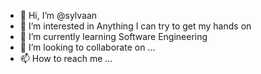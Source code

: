 - 👋 Hi, I’m @sylvaan
- 👀 I’m interested in Anything I can try to get my hands on
- 🌱 I’m currently learning Software Engineering
- 💞️ I’m looking to collaborate on ...
- 📫 How to reach me ...

<!---
sylvaan/sylvaan is a ✨ special ✨ repository because its `README.md` (this file) appears on your GitHub profile.
You can click the Preview link to take a look at your changes.
--->
